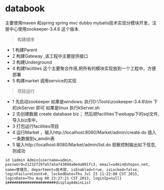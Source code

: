 # databook
主要使用maven 和spring spring mvc dubbo mybatis技术实现分模块开发，注册中心使用zookeeper-3.4.6 这个版本.
> 构建顺序
* 1 构建Parent
* 2 构建Gateway ,该工程中主要提供接口
* 3 构建Underground
* 4 构建facilities 这个主要聚合作用,把所有的模块实现放到一个工程中，方便部署
* 5 构建market 调用service的实现

>项目运行
* 1 先启动zookeeper 
	如果是windows: 执行D:\Tools\zookeeper-3.4.6\bin  下的zkServer 即可
	如果是linux 执行kServer.sh
* 2 先创建数据 create database biz； 然后把facilities下webapp下的sql文件,导入biz库中，
* 3 打包运行facilities项目 
* 4 运行Market ，输入http://localhost:8080/Market/admin/create.do  插入一条数据到v_amdin表
* 5 输入http://localhost:8080/Market/admin/list.do 观察控制输出如下信息,则成功
>
```
id 1admin Admin{username=admin, password=21232f297a57a5a743894a0e4a801fc3, email=admin@shopxx.net, name=管理员, department=技术部, isEnabled=true, isLocked=false, loginFailureCount=0, lockedDate=Thu Jul 23 11:22:00 CST 2015, loginDate=Thu Aug 08 23:27:21 CST 2013, loginIp=null}
$######################displayAdminList
```
